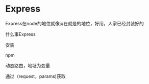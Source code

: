 # Express

Express在node的地位就像jq在就是的地位，好用，人家已经封装好的

什么事Express

安装

npm 





动态路由，地址为变量

通过（request，params)获取




